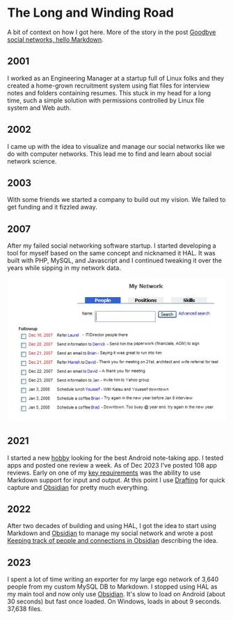 # The Long and Winding Road

A bit of context on how I got here. More of the story in the post [Goodbye social networks, hello Markdown](https://medium.com/@noteapps/goodbye-social-networks-hello-markdown-9c504a36d618). 

## 2001

I worked as an Engineering Manager at a startup full of Linux folks and they created a home-grown recruitment system using flat files for interview notes and folders containing resumes. This stuck in my head for a long time, such a simple solution with permissions controlled by Linux file system and Web auth.

## 2002

I came up with the idea to visualize and manage our social networks like we do with computer networks. This lead me to find and learn about social network science.  

## 2003

With some friends we started a company to build out my vision. We failed to get funding and it fizzled away.

## 2007

After my failed social networking software startup. I started developing a tool for myself based on the same concept and nicknamed it HAL. It was built with PHP, MySQL, and Javascript and I continued tweaking it over the years while sipping in my network data.

![](../media/HALHome.jpg)

## 2021

I started a new [hobby](https://www.noteapps.ca/why/) looking for the best Android note-taking app. I tested apps and posted one review a week. As of Dec 2023 I've posted 108 app reviews. Early on one of my [key requirements](https://www.noteapps.ca/my-note-app-l/) was the ability to use Markdown support for input and output. At this point I use [Drafting](https://www.noteapps.ca/drafting/) for quick capture and [Obsidian](https://www.noteapps.ca/obsidian-v1-0-5-scores-7-10/) for pretty much everything. 

## 2022

After two decades of building and using HAL, I got the idea to start using Markdown and [Obsidian](https://obsidian.md/) to manage my social network and wrote a post [Keeping track of people and connections in Obsidian](https://medium.com/@noteapps/keeping-track-of-people-and-connections-in-obsidian-cfd6339b50c) describing the idea.

## 2023

I spent a lot of time writing an exporter for my large ego network of 3,640 people from my custom MySQL DB to Markdown. I stopped using HAL as my main tool and now only use [Obsidian](https://obsidian.md/). It's slow to load on Android (about 30 seconds) but fast once loaded. On Windows, loads in about 9 seconds. 37,638 files.
